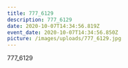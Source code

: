 ```yaml
---
title: 777_6129
description: 777_6129
date: 2020-10-07T14:34:56.819Z
event_date: 2020-10-07T14:34:56.850Z
picture: /images/uploads/777_6129.jpg
---
```

777_6129